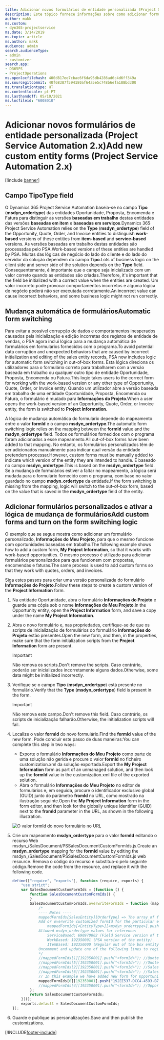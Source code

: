```yaml
---
title: Adicionar novos formulários de entidade personalizada (Project Service Automation 2.x)
description: Este tópico fornece informações sobre como adicionar formulários de entidade personalizada para oportunidades, propostas, encomendas ou faturas no Dynamics 365 Project Service Automation 2.x.
author: makk
ms.custom:
- dyn365-projectservice
ms.date: 3/14/2019
ms.topic: article
ms.author: makk
audience: admin
search.audienceType:
- admin
- customizer
search.app:
- D365PS
- ProjectOperations
ms.openlocfilehash: 400d817ee7cbae6f6da95db4286ad6c4d6ff349a
ms.sourcegitcommit: 40f68387f594180af64a5e5c748b6efa188bd300
ms.translationtype: HT
ms.contentlocale: pt-PT
ms.lasthandoff: 05/10/2021
ms.locfileid: "6008010"
---
```

# <a name="add-new-custom-entity-forms-project-service-automation-2x"></a><span data-ttu-id="eef6d-103">Adicionar novos formulários de entidade personalizada (Project Service Automation 2.x)</span><span class="sxs-lookup"><span data-stu-id="eef6d-103">Add new custom entity forms (Project Service Automation 2.x)</span></span>

[!include [banner](../../includes/psa-now-project-operations.md)]

## <a name="type-field"></a><span data-ttu-id="eef6d-104">Campo Tipo</span><span class="sxs-lookup"><span data-stu-id="eef6d-104">Type field</span></span> 

<span data-ttu-id="eef6d-105">O Dynamics 365 Project Service Automation baseia-se no campo **Tipo** (**msdyn\_ordertype**) das entidades Oportunidade, Proposta, Encomenda e Fatura para distinguir as versões **baseadas em trabalho** destas entidades das versões **baseadas em item** e **baseadas em serviços**.</span><span class="sxs-lookup"><span data-stu-id="eef6d-105">Dynamics 365 Project Service Automation relies on the **Type** (**msdyn\_ordertype**) field of the Opportunity, Quote, Order, and Invoice entities to distinguish **work-based** versions of these entities from **item-based** and **service-based** versions.</span></span> <span data-ttu-id="eef6d-106">As versões baseadas em trabalho destas entidades são processadas pelo PSA.</span><span class="sxs-lookup"><span data-stu-id="eef6d-106">Work-based versions of these entities are handled by PSA.</span></span> <span data-ttu-id="eef6d-107">Muitas das lógicas de negócio do lado do cliente e do lado do servidor da solução dependem do campo **Tipo**.</span><span class="sxs-lookup"><span data-stu-id="eef6d-107">Lots of business logic on the client side and server side of the solution depends on the **Type** field.</span></span> <span data-ttu-id="eef6d-108">Consequentemente, é importante que o campo seja inicializado com um valor correto quando as entidades são criadas.</span><span class="sxs-lookup"><span data-stu-id="eef6d-108">Therefore, it's important that the field be initialized with a correct value when the entities are created.</span></span> <span data-ttu-id="eef6d-109">Um valor incorreto pode provocar comportamentos incorretos e alguma lógica de negócio poderá não ser executada corretamente.</span><span class="sxs-lookup"><span data-stu-id="eef6d-109">An incorrect value can cause incorrect behaviors, and some business logic might not run correctly.</span></span>

## <a name="automatic-form-switching"></a><span data-ttu-id="eef6d-110">Mudança automática de formulários</span><span class="sxs-lookup"><span data-stu-id="eef6d-110">Automatic form switching</span></span>

<span data-ttu-id="eef6d-111">Para evitar a possível corrupção de dados e comportamentos inesperados causados pela inicialização e edição incorretas dos registos de entidade de vendas, o PSA agora inclui lógica para a mudança automática de formulários em formulários fornecidos com o programa.</span><span class="sxs-lookup"><span data-stu-id="eef6d-111">To avoid potential data corruption and unexpected behaviors that are caused by incorrect initialization and editing of the sales entity records, PSA now includes logic for automatic form switching in out-of-box forms.</span></span> <span data-ttu-id="eef6d-112">Esta lógica direciona os utilizadores para o formulário correto para trabalharem com a versão baseada em trabalho ou qualquer outro tipo de entidade Oportunidade, Proposta, Encomenda ou Fatura.</span><span class="sxs-lookup"><span data-stu-id="eef6d-112">This logic takes users to the correct form for working with the work-based version or any other type of Opportunity, Quote, Order, or Invoice entity.</span></span> <span data-ttu-id="eef6d-113">Quando um utilizador abre a versão baseada em trabalho de uma entidade Oportunidade, Proposta, Encomenda ou Fatura, o formulário é mudado para **Informações do Projeto**.</span><span class="sxs-lookup"><span data-stu-id="eef6d-113">When a user opens the work-based version of an Opportunity, Quote, Order, or Invoice entity, the form is switched to **Project Information**.</span></span>

<span data-ttu-id="eef6d-114">A lógica de mudança automática do formulário depende do mapeamento entre o valor **formId** e o campo **msdyn\_ordertype**.</span><span class="sxs-lookup"><span data-stu-id="eef6d-114">The automatic form switching logic relies on the mapping between the **formId** value and the **msdyn\_ordertype** field.</span></span> <span data-ttu-id="eef6d-115">Todos os formulários fornecidos com o programa foram adicionados a esse mapeamento.</span><span class="sxs-lookup"><span data-stu-id="eef6d-115">All out-of-box forms have been added to that mapping.</span></span> <span data-ttu-id="eef6d-116">No entanto, os formulários personalizados têm de ser adicionados manualmente para indicar qual versão da entidade pretendem processar.</span><span class="sxs-lookup"><span data-stu-id="eef6d-116">However, custom forms must be manually added to indicate which version of the entity they are intended to handle.</span></span> <span data-ttu-id="eef6d-117">É baseado no campo **msdyn\_ordertype**.</span><span class="sxs-lookup"><span data-stu-id="eef6d-117">This is based on the **msdyn\_ordertype** field.</span></span> <span data-ttu-id="eef6d-118">Se a mudança de formulários estiver a faltar no mapeamento, a lógica será mudada para o formulário fornecido com o programa, com base no valor guardado no campo **msdyn\_ordertype** da entidade.</span><span class="sxs-lookup"><span data-stu-id="eef6d-118">If the form switching is missing from the mapping, logic will switch to the out-of-box form, based on the value that is saved in the **msdyn\_ordertype** field of the entity.</span></span>

## <a name="add-custom-forms-and-turn-on-the-form-switching-logic"></a><span data-ttu-id="eef6d-119">Adicionar formulários personalizados e ativar a lógica de mudança de formulários</span><span class="sxs-lookup"><span data-stu-id="eef6d-119">Add custom forms and turn on the form switching logic</span></span>

<span data-ttu-id="eef6d-120">O exemplo que se segue mostra como adicionar um formulário personalizado, **Informações do Meu Projeto**, para que o mesmo funcione com oportunidades baseadas em trabalho.</span><span class="sxs-lookup"><span data-stu-id="eef6d-120">The following example shows how to add a custom form, **My Project Information**, so that it works with work-based opportunities.</span></span> <span data-ttu-id="eef6d-121">O mesmo processo é utilizado para adicionar formulários personalizados para que funcionem com propostas, encomendas e faturas.</span><span class="sxs-lookup"><span data-stu-id="eef6d-121">The same process is used to add custom forms so that they work with quotes, orders, and invoices.</span></span>

<span data-ttu-id="eef6d-122">Siga estes passos para criar uma versão personalizada do formulário **Informações do Projeto**.</span><span class="sxs-lookup"><span data-stu-id="eef6d-122">Follow these steps to create a custom version of the **Project Information** form.</span></span>

1. <span data-ttu-id="eef6d-123">Na entidade Oportunidade, abra o formulário **Informações do Projeto** e guarde uma cópia sob o nome **Informações do Meu Projeto**.</span><span class="sxs-lookup"><span data-stu-id="eef6d-123">In the Opportunity entity, open the **Project Information** form, and save a copy under the name **My Project Information**.</span></span>
2. <span data-ttu-id="eef6d-124">Abra o novo formulário e, nas propriedades, certifique-se de que os scripts de inicialização de formulários do formulário **Informações do Projeto** estão presentes.</span><span class="sxs-lookup"><span data-stu-id="eef6d-124">Open the new form, and then, in the properties, make sure that the form initialization scripts from the **Project Information** form are present.</span></span> 

    > [!IMPORTANT]
    > <span data-ttu-id="eef6d-125">Não remova os scripts.</span><span class="sxs-lookup"><span data-stu-id="eef6d-125">Don't remove the scripts.</span></span> <span data-ttu-id="eef6d-126">Caso contrário, poderão ser inicializados incorretamente alguns dados.</span><span class="sxs-lookup"><span data-stu-id="eef6d-126">Otherwise, some data might be initialized incorrectly.</span></span>

3. <span data-ttu-id="eef6d-127">Verifique se o campo **Tipo** (**msdyn\_ordertype**) está presente no formulário.</span><span class="sxs-lookup"><span data-stu-id="eef6d-127">Verify that the **Type** (**msdyn\_ordertype**) field is present in the form.</span></span> 

    > [!IMPORTANT]
    > <span data-ttu-id="eef6d-128">Não remova este campo.</span><span class="sxs-lookup"><span data-stu-id="eef6d-128">Don't remove this field.</span></span> <span data-ttu-id="eef6d-129">Caso contrário, os scripts de inicialização falharão.</span><span class="sxs-lookup"><span data-stu-id="eef6d-129">Otherwise, the initialization scripts will fail.</span></span>

4. <span data-ttu-id="eef6d-130">Localize o valor **formId** do novo formulário.</span><span class="sxs-lookup"><span data-stu-id="eef6d-130">Find the **formId** value of the new form.</span></span> <span data-ttu-id="eef6d-131">Pode concluir este passo de duas maneiras:</span><span class="sxs-lookup"><span data-stu-id="eef6d-131">You can complete this step in two ways:</span></span>

    - <span data-ttu-id="eef6d-132">Exporte o formulário **Informações do Meu Projeto** como parte de uma solução não gerida e procure o valor **formId** no ficheiro customization.xml da solução exportada.</span><span class="sxs-lookup"><span data-stu-id="eef6d-132">Export the **My Project Information** form as part of an unmanaged solution, and then look up the **formId** value in the customization.xml file of the exported solution.</span></span>
    - <span data-ttu-id="eef6d-133">Abra o formulário **Informações do Meu Projeto** no editor de formulários e, em seguida, procure o identificador exclusivo global (GUID) junto do parâmetro **fromId** no URL, como mostrado na ilustração seguinte.</span><span class="sxs-lookup"><span data-stu-id="eef6d-133">Open the **My Project Information** form in the form editor, and then look for the globally unique identifier (GUID) next to the **fromId** parameter in the URL, as shown in the following illustration.</span></span>

    ![O valor formId do novo formulário no URL](media/how-to-add-custom-forms-in-v2.0.png)

5. <span data-ttu-id="eef6d-135">Crie um mapeamento **msdyn\_ordertype** para o valor **formId** editando o recurso Web msdyn\_/SalesDocument/PSSalesDocumentCustomFormIds.js.</span><span class="sxs-lookup"><span data-stu-id="eef6d-135">Create an **msdyn\_ordertype** mapping for the **formId** value by editing the msdyn\_/SalesDocument/PSSalesDocumentCustomFormIds.js web resource.</span></span> <span data-ttu-id="eef6d-136">Remova o código do recurso e substitua-o pelo seguinte código.</span><span class="sxs-lookup"><span data-stu-id="eef6d-136">Remove the code from the resource, and replace it with the following code.</span></span>

    ```javascript
    define(["require", "exports"], function (require, exports) {
        "use strict";
        var SalesDocumentCustomFormIds = (function () {
            function SalesDocumentCustomFormIds() {
            }
            SalesDocumentCustomFormIds.overwriteFormIds = function (mappedFormIds) {
                /*
                ---- Notes ----
                mappedFormIds[SalesEntity][OrderType] => The array of forms IDs that support particular entity and order type
                Add or overwrite customized formId for the particular entity and order type by calling:
                    mappedFormIds[<EntityType>][<msdyn_ordertype>].push("<formId>");
                Allowed msdyn_ordertype values for reference:
                    ServiceBased: 690970002 (Field Service version of the entity)
                    WorkBased: 192350001 (PSA version of the entity)
                    ItemBased: 192350000 (Regular out of the box entity)
                Uncomment and update one of the following lines to register custom PSA form for required entity:
                */      
                //mappedFormIds[1][192350001].push("<formId>"); //Quote
                //mappedFormIds[5][192350001].push("<formId>"); //Quote Line
                //mappedFormIds[2][192350001].push("<formId>"); //Sales Order
                //mappedFormIds[6][192350001].push("<formId>"); //Sales Order Line
                // In this example we have added new form for Opportunity
                mappedFormIds[0][192350001].push("192EE537-DCC4-45D3-B7AF-EA694B9113D2"); //Opportunity
                //mappedFormIds[4][192350001].push("<formId>"); //Opportunity Line
            };
            return SalesDocumentCustomFormIds;
        }());
        exports.default = SalesDocumentCustomFormIds;
    });
    ```

6. <span data-ttu-id="eef6d-137">Guarde e publique as personalizações.</span><span class="sxs-lookup"><span data-stu-id="eef6d-137">Save and then publish the customizations.</span></span>


[!INCLUDE[footer-include](../../includes/footer-banner.md)]